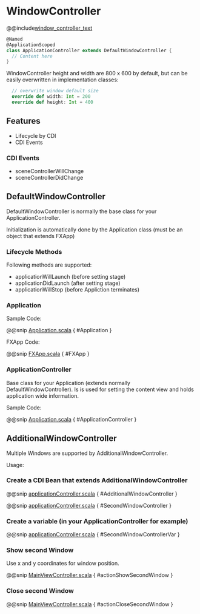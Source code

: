 # WindowController

@@include[window_controller_text](../includes/window_controller_text.md)


```scala
@Named
@ApplicationScoped
class ApplicationController extends DefaultWindowController {
  // Content here
}
```

WindowController height and width are 800 x 600 by default, but can be easily overwritten in implementation classes:

```scala
  // overwrite window default size
  override def width: Int = 200
  override def height: Int = 400

```

## Features

- Lifecycle by CDI
- CDI Events

### CDI Events

* sceneControllerWillChange
* sceneControllerDidChange

## DefaultWindowController

DefaultWindowController is normally the base class for your ApplicationController.

Initialization is automatically done by the Application class (must be an object that extends FXApp)

### Lifecycle Methods

Following methods are supported:

* applicationWillLaunch (before setting stage)
* applicationDidLaunch (after setting stage)
* applicationWillStop (before Appliction terminates)

### Application

Sample Code:

@@snip [Application.scala](../../../../../demos/issues/src/main/scala/com/sfxcode/sapphire/core/demo/issues/Application.scala) { #Application }

FXApp Code:

@@snip [FXApp.scala](../../../../../src/main/scala/com/sfxcode/sapphire/core/application/FXApp.scala) { #FXApp }

### ApplicationController

Base class for your Application (extends normally DefaultWindowController). Is is used for setting the content view and holds application wide information.

Sample Code:

@@snip [Application.scala](../../../../../demos/issues/src/main/scala/com/sfxcode/sapphire/core/demo/issues/Application.scala) { #ApplicationController }

##  AdditionalWindowController

Multiple Windows are supported by AdditionalWindowController.

Usage:

### Create a CDI Bean that extends AdditionalWindowController

@@snip [applicationController.scala](../../../../../demos/windows/src/main/scala/com/sfxcode/sapphire/core/demo/windows/applicationController.scala) { #AdditionalWindowController }

@@snip [applicationController.scala](../../../../../demos/windows/src/main/scala/com/sfxcode/sapphire/core/demo/windows/applicationController.scala) { #SecondWindowController }

### Create a variable (in your ApplicationController for example)

@@snip [applicationController.scala](../../../../../demos/windows/src/main/scala/com/sfxcode/sapphire/core/demo/windows/applicationController.scala) { #SecondWindowControllerVar }

### Show second Window

Use x and y coordinates for window position.

@@snip [MainViewController.scala](../../../../../demos/windows/src/main/scala/com/sfxcode/sapphire/core/demo/windows/controller/MainViewController.scala) { #actionShowSecondWindow }

### Close second Window

@@snip [MainViewController.scala](../../../../../demos/windows/src/main/scala/com/sfxcode/sapphire/core/demo/windows/controller/MainViewController.scala) { #actionCloseSecondWindow }

